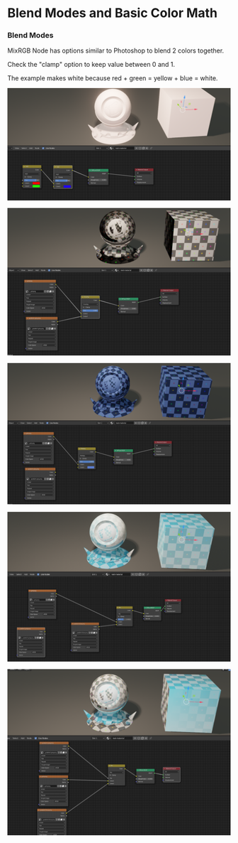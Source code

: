 # Blend Modes and Basic Color Math

### Blend Modes

MixRGB Node has options similar to Photoshop to blend 2 colors together.

Check the "clamp" option to keep value between 0 and 1.

The example makes white because red + green = yellow + blue = white.

![](../../.gitbook/assets/image%20%2876%29.png)

![](../../.gitbook/assets/image%20%2878%29.png)

![](../../.gitbook/assets/image%20%2875%29.png)

![](../../.gitbook/assets/image%20%2874%29.png)

![](../../.gitbook/assets/image%20%2877%29.png)

